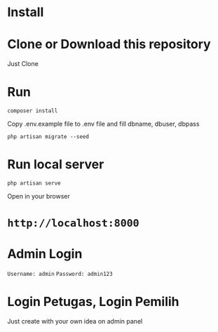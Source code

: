 # Install

# Clone or Download this repository

Just Clone

# Run

`composer install`

Copy .env.example file to .env file and fill dbname, dbuser, dbpass

`php artisan migrate --seed`

# Run local server

`php artisan serve`

Open in your browser

# `http://localhost:8000`

# Admin Login

`Username: admin`
`Password: admin123`

# Login Petugas, Login Pemilih
Just create with your own idea on admin panel
